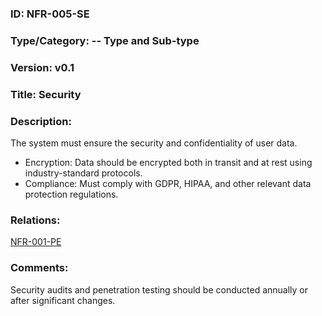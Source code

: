 ### ID: NFR-005-SE
 
### Type/Category: -- Type and Sub-type

### Version: v0.1
 
### Title: Security
  
### Description: 
The system must ensure the security and confidentiality of user data.

* Encryption: Data should be encrypted both in transit and at rest using industry-standard protocols.
* Compliance: Must comply with GDPR, HIPAA, and other relevant data protection regulations.

### Relations: 
[NFR-001-PE](https://github.com/carmensat/RECIPE-ROULETTE/blob/main/REQUIREMENTS/NFR-001-PE.md)

### Comments: 
Security audits and penetration testing should be conducted annually or after significant changes.

